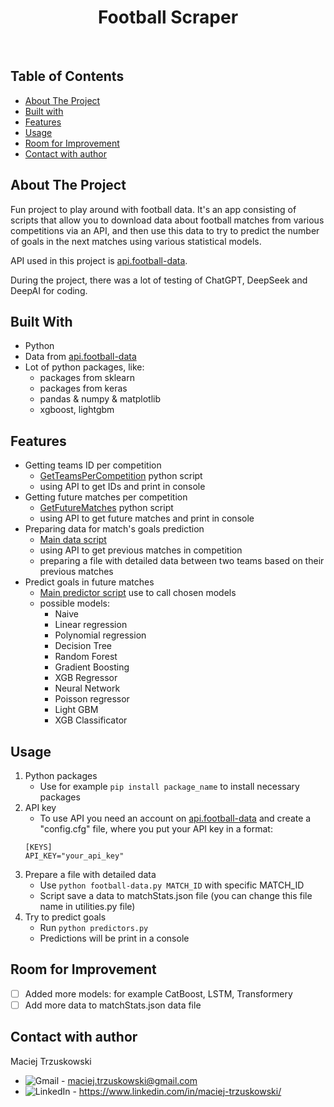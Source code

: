 <div align="center">
  <h1 align="center">Football Scraper</h1>  
  <br/>
</div>

## Table of Contents
* [About The Project](#about-the-project)
* [Built with](#built-with)
* [Features](#features)
* [Usage](#usage)
* [Room for Improvement](#room-for-improvement)
* [Contact with author](#contact-with-author)

## About The Project

Fun project to play around with football data. It's an app consisting of scripts that allow you to download data about football matches from various competitions
via an API, and then use this data to try to predict the number of goals in the next matches using various statistical models. 

API used in this project is [api.football-data](https://api.football-data.org).

During the project, there was a lot of testing of ChatGPT, DeepSeek and DeepAI for coding.

## Built With

- Python
- Data from [api.football-data](https://api.football-data.org)
- Lot of python packages, like:
    - packages from sklearn
    - packages from keras
    - pandas & numpy & matplotlib
    - xgboost, lightgbm

## Features

* Getting teams ID per competition
  - [GetTeamsPerCompetition](https://github.com/MikeTrusky/FootballScraper/blob/main/football-data_getTeamsIdPerCompetition.py) python script
  - using API to get IDs and print in console
* Getting future matches per competition
  - [GetFutureMatches](https://github.com/MikeTrusky/FootballScraper/blob/main/football-data_getFutureMatchesPerCompetition.py) python script
  - using API to get future matches and print in console
* Preparing data for match's goals prediction
  - [Main data script](https://github.com/MikeTrusky/FootballScraper/blob/main/football-data.py)
  - using API to get previous matches in competition
  - preparing a file with detailed data between two teams based on their previous matches
* Predict goals in future matches
  - [Main predictor script](https://github.com/MikeTrusky/FootballScraper/blob/main/predictors.py) use to call chosen models
  - possible models:
      - Naive
      - Linear regression
      - Polynomial regression
      - Decision Tree
      - Random Forest
      - Gradient Boosting
      - XGB Regressor
      - Neural Network
      - Poisson regressor
      - Light GBM
      - XGB Classificator

## Usage

1. Python packages
   * Use for example `pip install package_name` to install necessary packages
2. API key
   * To use API you need an account on [api.football-data](https://api.football-data.org) and create a "config.cfg" file,
     where you put your API key in a format:
    ```
    [KEYS]
    API_KEY="your_api_key"
    ```
3. Prepare a file with detailed data
   * Use `python football-data.py MATCH_ID` with specific MATCH_ID
   * Script save a data to matchStats.json file (you can change this file name in utilities.py file)
4. Try to predict goals
   * Run `python predictors.py`
   * Predictions will be print in a console

## Room for Improvement

- [ ] Added more models: for example CatBoost, LSTM, Transformery
- [ ] Add more data to matchStats.json data file

## Contact with author

Maciej Trzuskowski

- ![Gmail][gmail-icon] - maciej.trzuskowski@gmail.com
- ![LinkedIn][linkedin-icon] - https://www.linkedin.com/in/maciej-trzuskowski/

[gmail-icon]: https://img.shields.io/badge/Gmail-D14836?style=for-the-badge&logo=gmail&logoColor=white
[linkedin-icon]: https://img.shields.io/badge/LinkedIn-0077B5?style=for-the-badge&logo=linkedin&logoColor=white
